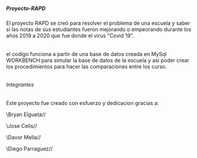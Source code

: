  ##### Proyecto-RAPD #####
 
El proyecto RAPD se creó para resolver el problema de una escuela y saber si las notas de sus estudiantes fueron mejorando o empeorando durante los años 2019 a 2020 que fue donde  el virus "Covid 19".

######

el codigo funciona a partir de una base de datos creada en MySql WORKBENCH para simular la base de datos de la escuela y asi poder crear los procedimientos para hacer las comparaciones entre los curso.

######

###### Integrantes ######

Este proyecto fue creado con esfuerzo y dedicacion gracias a:

\\Bryan Elgueta//

\\Jose Celis//

\\Davor Mella//

\\Diego Parraguez//


